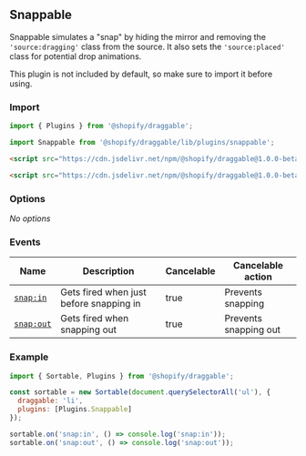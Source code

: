 ## Snappable

Snappable simulates a "snap" by hiding the mirror and removing the `'source:dragging'` class from the source.
It also sets the `'source:placed'` class for potential drop animations.

This plugin is not included by default, so make sure to import it before using.

### Import

```js
import { Plugins } from '@shopify/draggable';
```

```js
import Snappable from '@shopify/draggable/lib/plugins/snappable';
```

```html
<script src="https://cdn.jsdelivr.net/npm/@shopify/draggable@1.0.0-beta.8/lib/plugins.js"></script>
```

```html
<script src="https://cdn.jsdelivr.net/npm/@shopify/draggable@1.0.0-beta.8/lib/plugins/snappable.js"></script>
```

### Options

_No options_

### Events

| Name                  | Description                             | Cancelable | Cancelable action     |
| --------------------- | --------------------------------------- | ---------- | --------------------- |
| [`snap:in`][snapin]   | Gets fired when just before snapping in | true       | Prevents snapping     |
| [`snap:out`][snapout] | Gets fired when snapping out            | true       | Prevents snapping out |

[snapin]: SnappableEvent#snapinevent
[snapout]: SnappableEvent#snapoutevent

### Example

```js
import { Sortable, Plugins } from '@shopify/draggable';

const sortable = new Sortable(document.querySelectorAll('ul'), {
  draggable: 'li',
  plugins: [Plugins.Snappable]
});

sortable.on('snap:in', () => console.log('snap:in'));
sortable.on('snap:out', () => console.log('snap:out'));
```
